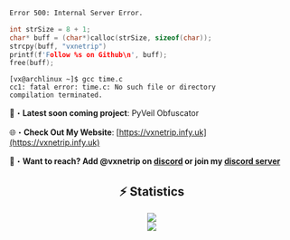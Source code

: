 ```apache
Error 500: Internal Server Error.
```
```c
int strSize = 8 + 1;
char* buff = (char*)calloc(strSize, sizeof(char));
strcpy(buff, "vxnetrip")
printf(f'Follow %s on Github\n', buff);
free(buff);
```
```terminal
[vx@archlinux ~]$ gcc time.c
cc1: fatal error: time.c: No such file or directory
compilation terminated.
```

📂・**Latest soon coming project**: PyVeil Obfuscator

🌐・**Check Out My Website**: [https://vxnetrip.infy.uk](https://vxnetrip.infy.uk)

📩・**Want to reach? Add @vxnetrip on [discord](https://discord.com/users/1126449850041511986) or join my [discord server](https://discord.gg/Y6XMxTW5u5)**

<div align="center">
    <h2 align="center">⚡ Statistics</h2>
    <div>
        <img src="https://github-readme-stats.vercel.app/api?username=vxnetrip&show_icons=true&bg_color=00000000">
    </div>
    <div>
        <img src="http://github-readme-streak-stats.herokuapp.com?user=vxnetrip&theme=tokyonight_duo&hide_border=true&mode=weekly">
    </div>
</div>
